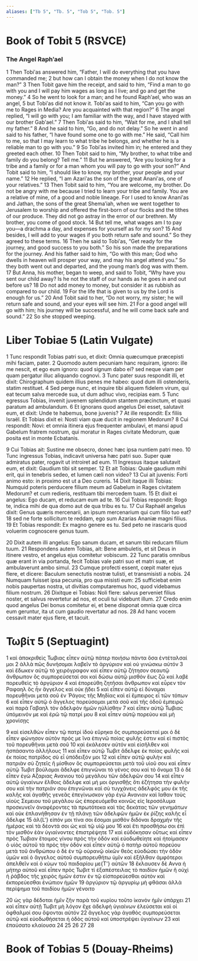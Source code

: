 ```yaml
---
aliases: ["Tb 5", "Tb. 5", "Tob 5", "Tob. 5"]
---
```



# Book of Tobit 5 (RSVCE)

### The Angel Raphʹael
1 Then Tobiʹas answered him, “Father, I will do everything that you have commanded me;
2 but how can I obtain the money when I do not know the man?”
3 Then Tobit gave him the receipt, and said to him, “Find a man to go with you and I will pay him wages as long as I live; and go and get the money.”
4 So he went to look for a man; and he found Raphʹael, who was an angel,
5 but Tobiʹas did not know it. Tobiʹas said to him, “Can you go with me to Rages in Media? Are you acquainted with that region?”
6 The angel replied, “I will go with you; I am familiar with the way, and I have stayed with our brother Gabʹael.”
7 Then Tobiʹas said to him, “Wait for me, and I shall tell my father.”
8 And he said to him, “Go, and do not delay.” So he went in and said to his father, “I have found some one to go with me.” He said, “Call him to me, so that I may learn to what tribe he belongs, and whether he is a reliable man to go with you.”
9 So Tobiʹas invited him in; he entered and they greeted each other.
10 Then Tobit said to him, “My brother, to what tribe and family do you belong? Tell me.”
11 But he answered, “Are you looking for a tribe and a family or for a man whom you will pay to go with your son?” And Tobit said to him, “I should like to know, my brother, your people and your name.”
12 He replied, “I am Azariʹas the son of the great Ananiʹas, one of your relatives.”
13 Then Tobit said to him, “You are welcome, my brother. Do not be angry with me because I tried to learn your tribe and family. You are a relative of mine, of a good and noble lineage. For I used to know Ananiʹas and Jathan, the sons of the great Shemaʹiah, when we went together to Jerusalem to worship and offered the first-born of our flocks and the tithes of our produce. They did not go astray in the error of our brethren. My brother, you come of good stock.
14 But tell me, what wages am I to pay you—a drachma a day, and expenses for yourself as for my son?
15 And besides, I will add to your wages if you both return safe and sound.” So they agreed to these terms.
16 Then he said to Tobiʹas, “Get ready for the journey, and good success to you both.” So his son made the preparations for the journey. And his father said to him, “Go with this man; God who dwells in heaven will prosper your way, and may his angel attend you.” So they both went out and departed, and the young man’s dog was with them.
17 But Anna, his mother, began to weep, and said to Tobit, “Why have you sent our child away? Is he not the staff of our hands as he goes in and out before us?
18 Do not add money to money, but consider it as rubbish as compared to our child.
19 For the life that is given to us by the Lord is enough for us.”
20 And Tobit said to her, “Do not worry, my sister; he will return safe and sound, and your eyes will see him.
21 For a good angel will go with him; his journey will be successful, and he will come back safe and sound.”
22 So she stopped weeping.


# Liber Tobiae 5 (Latin Vulgate)

1 Tunc respondit Tobias patri suo, et dixit: Omnia quæcumque præcepisti mihi faciam, pater.
2 Quomodo autem pecuniam hanc requiram, ignoro: ille me nescit, et ego eum ignoro: quod signum dabo ei? sed neque viam per quam pergatur illuc aliquando cognovi.
3 Tunc pater suus respondit illi, et dixit: Chirographum quidem illius penes me habeo: quod dum illi ostenderis, statim restituet.
4 Sed perge nunc, et inquire tibi aliquem fidelem virum, qui eat tecum salva mercede sua, ut dum adhuc vivo, recipias eam.
5 Tunc egressus Tobias, invenit juvenem splendidum stantem præcinctum, et quasi paratum ad ambulandum.
6 Et ignorans quod angelus Dei esset, salutavit eum, et dixit: Unde te habemus, bone juvenis?
7 At ille respondit: Ex filiis Israël. Et Tobias dixit ei: Nosti viam quæ ducit in regionem Medorum?
8 Cui respondit: Novi: et omnia itinera ejus frequenter ambulavi, et mansi apud Gabelum fratrem nostrum, qui moratur in Rages civitate Medorum, quæ posita est in monte Ecbatanis.

9 Cui Tobias ait: Sustine me obsecro, donec hæc ipsa nuntiem patri meo.
10 Tunc ingressus Tobias, indicavit universa hæc patri suo. Super quæ admiratus pater, rogavit ut introiret ad eum.
11 Ingressus itaque salutavit eum, et dixit: Gaudium tibi sit semper.
12 Et ait Tobias: Quale gaudium mihi erit, qui in tenebris sedeo, et lumen cæli non video?
13 Cui ait juvenis: Forti animo esto: in proximo est ut a Deo cureris.
14 Dixit itaque illi Tobias: Numquid poteris perducere filium meum ad Gabelum in Rages civitatem Medorum? et cum redieris, restituam tibi mercedem tuam.
15 Et dixit ei angelus: Ego ducam, et reducam eum ad te.
16 Cui Tobias respondit: Rogo te, indica mihi de qua domo aut de qua tribu es tu.
17 Cui Raphaël angelus dixit: Genus quæris mercenarii, an ipsum mercenarium qui cum filio tuo eat?
18 sed ne forte sollicitum te reddam, ego sum Azarias Ananiæ magni filius.
19 Et Tobias respondit: Ex magno genere es tu. Sed peto ne irascaris quod voluerim cognoscere genus tuum.

20 Dixit autem illi angelus: Ego sanum ducam, et sanum tibi reducam filium tuum.
21 Respondens autem Tobias, ait: Bene ambuletis, et sit Deus in itinere vestro, et angelus ejus comitetur vobiscum.
22 Tunc paratis omnibus quæ erant in via portanda, fecit Tobias vale patri suo et matri suæ, et ambulaverunt ambo simul.
23 Cumque profecti essent, cœpit mater ejus flere, et dicere: Baculum senectutis nostræ tulisti, et transmisisti a nobis.
24 Numquam fuisset ipsa pecunia, pro qua misisti eum:
25 sufficiebat enim nobis paupertas nostra, ut divitias computaremus hoc, quod videbamus filium nostrum.
26 Dixitque ei Tobias: Noli flere: salvus perveniet filius noster, et salvus revertetur ad nos, et oculi tui videbunt illum.
27 Credo enim quod angelus Dei bonus comitetur ei, et bene disponat omnia quæ circa eum geruntur, ita ut cum gaudio revertatur ad nos.
28 Ad hanc vocem cessavit mater ejus flere, et tacuit.


# Τωβίτ 5 (Septuagint)

1 καὶ ἀποκριθεὶς Τωβιας εἶπεν αὐτῷ πάτερ ποιήσω πάντα ὅσα ἐντέταλσαί μοι
2 ἀλλὰ πῶς δυνήσομαι λαβεῖν τὸ ἀργύριον καὶ οὐ γινώσκω αὐτόν
3 καὶ ἔδωκεν αὐτῷ τὸ χειρόγραφον καὶ εἶπεν αὐτῷ ζήτησον σεαυτῷ ἄνθρωπον ὃς συμπορεύσεταί σοι καὶ δώσω αὐτῷ μισθόν ἕως ζῶ καὶ λαβὲ πορευθεὶς τὸ ἀργύριον
4 καὶ ἐπορεύθη ζητῆσαι ἄνθρωπον καὶ εὗρεν τὸν Ραφαηλ ὃς ἦν ἄγγελος καὶ οὐκ ᾔδει
5 καὶ εἶπεν αὐτῷ εἰ δύναμαι πορευθῆναι μετὰ σοῦ ἐν Ῥάγοις τῆς Μηδίας καὶ εἰ ἔμπειρος εἶ τῶν τόπων
6 καὶ εἶπεν αὐτῷ ὁ ἄγγελος πορεύσομαι μετὰ σοῦ καὶ τῆς ὁδοῦ ἐμπειρῶ καὶ παρὰ Γαβαηλ τὸν ἀδελφὸν ἡμῶν ηὐλίσθην
7 καὶ εἶπεν αὐτῷ Τωβιας ὑπόμεινόν με καὶ ἐρῶ τῷ πατρί μου
8 καὶ εἶπεν αὐτῷ πορεύου καὶ μὴ χρονίσῃς

9 καὶ εἰσελθὼν εἶπεν τῷ πατρί ἰδοὺ εὕρηκα ὃς συμπορεύσεταί μοι ὁ δὲ εἶπεν φώνησον αὐτὸν πρός με ἵνα ἐπιγνῶ ποίας φυλῆς ἐστιν καὶ εἰ πιστὸς τοῦ πορευθῆναι μετὰ σοῦ
10 καὶ ἐκάλεσεν αὐτόν καὶ εἰσῆλθεν καὶ ἠσπάσαντο ἀλλήλους
11 καὶ εἶπεν αὐτῷ Τωβιτ ἄδελφε ἐκ ποίας φυλῆς καὶ ἐκ ποίας πατρίδος σὺ εἶ ὑπόδειξόν μοι
12 καὶ εἶπεν αὐτῷ φυλὴν καὶ πατριὰν σὺ ζητεῖς ἢ μίσθιον ὃς συμπορεύσεται μετὰ τοῦ υἱοῦ σου καὶ εἶπεν αὐτῷ Τωβιτ βούλομαι ἄδελφε ἐπιγνῶναι τὸ γένος σου καὶ τὸ ὄνομα
13 ὁ δὲ εἶπεν ἐγὼ Αζαριας Ανανιου τοῦ μεγάλου τῶν ἀδελφῶν σου
14 καὶ εἶπεν αὐτῷ ὑγιαίνων ἔλθοις ἄδελφε καὶ μή μοι ὀργισθῇς ὅτι ἐζήτησα τὴν φυλήν σου καὶ τὴν πατριάν σου ἐπιγνῶναι καὶ σὺ τυγχάνεις ἀδελφός μου ἐκ τῆς καλῆς καὶ ἀγαθῆς γενεᾶς ἐπεγίνωσκον γὰρ ἐγὼ Ανανιαν καὶ Ιαθαν τοὺς υἱοὺς Σεμειου τοῦ μεγάλου ὡς ἐπορευόμεθα κοινῶς εἰς Ιεροσόλυμα προσκυνεῖν ἀναφέροντες τὰ πρωτότοκα καὶ τὰς δεκάτας τῶν γενημάτων καὶ οὐκ ἐπλανήθησαν ἐν τῇ πλάνῃ τῶν ἀδελφῶν ἡμῶν ἐκ ῥίζης καλῆς εἶ ἄδελφε
15 ἀλ{L'} εἰπόν μοι τίνα σοι ἔσομαι μισθὸν διδόναι δραχμὴν τῆς ἡμέρας καὶ τὰ δέοντά σοι ὡς καὶ τῷ υἱῷ μου
16 καὶ ἔτι προσθήσω σοι ἐπὶ τὸν μισθόν ἐὰν ὑγιαίνοντες ἐπιστρέψητε
17 καὶ εὐδόκησαν οὕτως καὶ εἶπεν πρὸς Τωβιαν ἕτοιμος γίνου πρὸς τὴν ὁδόν καὶ εὐοδωθείητε καὶ ἡτοίμασεν ὁ υἱὸς αὐτοῦ τὰ πρὸς τὴν ὁδόν καὶ εἶπεν αὐτῷ ὁ πατὴρ αὐτοῦ πορεύου μετὰ τοῦ ἀνθρώπου ὁ δὲ ἐν τῷ οὐρανῷ οἰκῶν θεὸς εὐοδώσει τὴν ὁδὸν ὑμῶν καὶ ὁ ἄγγελος αὐτοῦ συμπορευθήτω ὑμῖν καὶ ἐξῆλθαν ἀμφότεροι ἀπελθεῖν καὶ ὁ κύων τοῦ παιδαρίου με{T'} αὐτῶν
18 ἔκλαυσεν δὲ Αννα ἡ μήτηρ αὐτοῦ καὶ εἶπεν πρὸς Τωβιτ τί ἐξαπέστειλας τὸ παιδίον ἡμῶν ἢ οὐχὶ ἡ ῥάβδος τῆς χειρὸς ἡμῶν ἐστιν ἐν τῷ εἰσπορεύεσθαι αὐτὸν καὶ ἐκπορεύεσθαι ἐνώπιον ἡμῶν
19 ἀργύριον τῷ ἀργυρίῳ μὴ φθάσαι ἀλλὰ περίψημα τοῦ παιδίου ἡμῶν γένοιτο

20 ὡς γὰρ δέδοται ἡμῖν ζῆν παρὰ τοῦ κυρίου τοῦτο ἱκανὸν ἡμῖν ὑπάρχει
21 καὶ εἶπεν αὐτῇ Τωβιτ μὴ λόγον ἔχε ἀδελφή ὑγιαίνων ἐλεύσεται καὶ οἱ ὀφθαλμοί σου ὄψονται αὐτόν
22 ἄγγελος γὰρ ἀγαθὸς συμπορεύσεται αὐτῷ καὶ εὐοδωθήσεται ἡ ὁδὸς αὐτοῦ καὶ ὑποστρέψει ὑγιαίνων
23 καὶ ἐπαύσατο κλαίουσα
24 
25 
26 
27 
28


# Book of Tobias 5 (Douay-Rheims)

